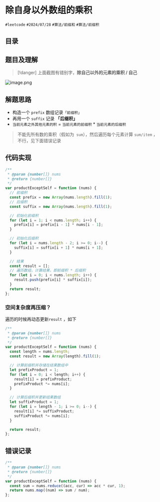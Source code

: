 
# 除自身以外数组的乘积

`#leetcode`  `#2024/07/28`  `#算法/前缀和`  `#算法/前缀积` 

## 目录
<!-- toc -->
 ## 题目及理解 

> [!danger]
> 上面截图有错别字，**除自己以外的元素的乘积 /  自己**

![image.png](https://832-1310531898.cos.ap-beijing.myqcloud.com/065e86225fe756d152dd30d51cee831b.png)

## 解题思路

- 构造一个 `prefix` 数组记录`「前缀积」`
- 再用一个 `suffix` 记录 **「后缀积」**
- `当前元素之外其他元素的积` = `当前元素的前缀积` * `当前元素的后缀积`

> 不能先所有数的乘积（假如为` sum`），然后遍历每个元素计算 `sum/item` ，不行，见下面错误记录

## 代码实现

```javascript
/**
 * @param {number[]} nums
 * @return {number[]}
 */
var productExceptSelf = function (nums) {
  // 前缀积
  const prefix = new Array(nums.length).fill(1);
  // 后缀积
  const suffix = new Array(nums.length).fill(1);

  // 初始化前缀积
  for (let i = 1; i < nums.length; i++) {
    prefix[i] = prefix[i - 1] * nums[i - 1];
  }

  // 初始化后缀积
  for (let i = nums.length - 2; i >= 0; i--) {
    suffix[i] = suffix[i + 1] * nums[i + 1];
  }

  // 结果
  const result = [];
  // 遍历数组，计算结果，即前缀积 * 后缀积
  for (let i = 0; i < nums.length; i++) {
    result.push(prefix[i] * suffix[i]);
  }
  return result;
};

```

### 空间复杂度再压缩？

遍历的时候再动态更新`result` ，如下

```javascript
/**  
 * @param {number[]} nums  
 * @return {number[]}  
 */  
var productExceptSelf = function (nums) {  
  const length = nums.length;  
  const result = new Array(length).fill(1);  

  // 计算前缀积并存储在结果数组中  
  let prefixProduct = 1;  
  for (let i = 0; i < length; i++) {  
    result[i] = prefixProduct;  
    prefixProduct *= nums[i];  
  }  

  // 计算后缀积并更新结果数组  
  let suffixProduct = 1;  
  for (let i = length - 1; i >= 0; i--) {  
    result[i] *= suffixProduct;  
    suffixProduct *= nums[i];  
  }  

  return result;  
};
```

## 错误记录

```javascript
/**
 * @param {number[]} nums
 * @return {number[]}
 */
var productExceptSelf = function (nums) {
  const sum = nums.reduce((acc, cur) => acc * cur, 1);
  return nums.map((num) => sum / num);
};

```

